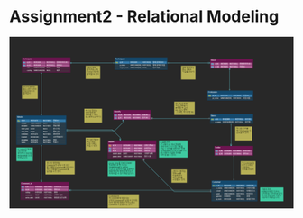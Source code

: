 # Assignment2 - Relational Modeling

![diagram](https://github.com/hjpark83/DBMS/blob/main/Assignment2_Relational_Modeling/Relational%20Diagram.png)

